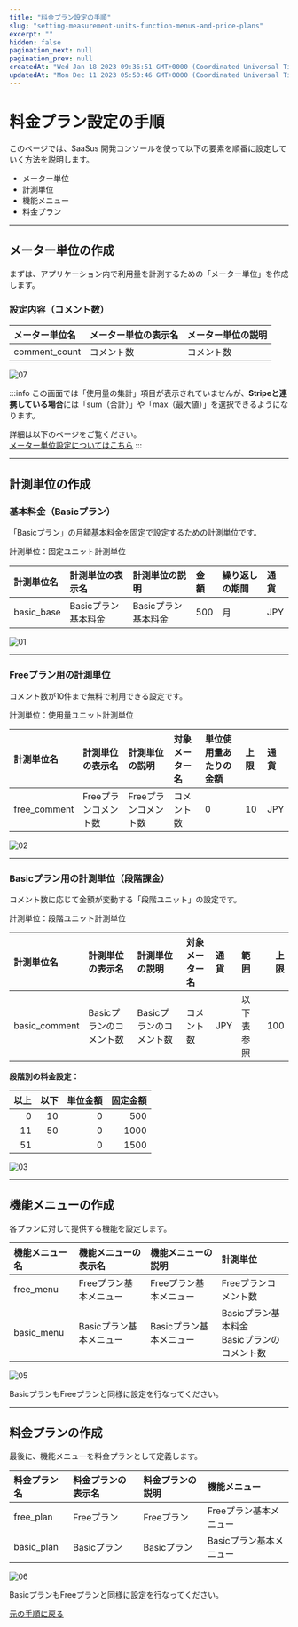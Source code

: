 ```yaml
---
title: "料金プラン設定の手順"
slug: "setting-measurement-units-function-menus-and-price-plans"
excerpt: ""
hidden: false
pagination_next: null
pagination_prev: null
createdAt: "Wed Jan 18 2023 09:36:51 GMT+0000 (Coordinated Universal Time)"
updatedAt: "Mon Dec 11 2023 05:50:46 GMT+0000 (Coordinated Universal Time)"
---
```

# 料金プラン設定の手順

このページでは、SaaSus 開発コンソールを使って以下の要素を順番に設定していく方法を説明します。

- メーター単位
- 計測単位
- 機能メニュー
- 料金プラン

---

## メーター単位の作成

まずは、アプリケーション内で利用量を計測するための「メーター単位」を作成します。

### 設定内容（コメント数）

| メーター単位名    | メーター単位の表示名   | メーター単位の説明 |
|:-----------|:-------------|:----------|
| comment_count | コメント数 | コメント数     |

![07](/ja/img/tutorial/manage-rate-plans/setting-measurement-units-function-menus-and-price-plans/setting-measurement-units-function-menus-and-price-plans-07.png)

:::info
この画面では「使用量の集計」項目が表示されていませんが、**Stripeと連携している場合**には「sum（合計）」や「max（最大値）」を選択できるようになります。

詳細は以下のページをご覧ください。  
[メーター単位設定についてはこちら](/docs/saas-development-console/usage-metering)
:::

---

## 計測単位の作成

### 基本料金（Basicプラン）

「Basicプラン」の月額基本料金を固定で設定するための計測単位です。

計測単位：固定ユニット計測単位

| 計測単位名           | 計測単位の表示名          | 計測単位の説明           | 金額    | 繰り返しの期間 | 通貨  |
| :-------------- | :---------------- | :---------------- | :---- | :------ | :-- |
| basic_base      | Basicプラン基本料金      | Basicプラン基本料金      | 500   | 月       | JPY |

![01](/ja/img/tutorial/manage-rate-plans/setting-measurement-units-function-menus-and-price-plans/setting-measurement-units-function-menus-and-price-plans-01.png)

---

### Freeプラン用の計測単位

コメント数が10件まで無料で利用できる設定です。

計測単位：使用量ユニット計測単位

| 計測単位名        | 計測単位の表示名     | 計測単位の説明      | 対象メーター名       | 単位使用量あたりの金額 | 上限 | 通貨  |
| :----------- | :----------- | :----------- | :------------ | :---------- | :- | :-- |
| free_comment | Freeプランコメント数 | Freeプランコメント数 | コメント数 | 0           | 10 | JPY |

![02](/ja/img/tutorial/manage-rate-plans/setting-measurement-units-function-menus-and-price-plans/setting-measurement-units-function-menus-and-price-plans-02.png)

---

### Basicプラン用の計測単位（段階課金）

コメント数に応じて金額が変動する「段階ユニット」の設定です。

計測単位：段階ユニット計測単位

| 計測単位名         | 計測単位の表示名       | 計測単位の説明        | 対象メーター名       | 通貨  | 範囲    |  上限 |
| :------------ | :------------- | :------------- | :------------ | :-- | :---- | --: |
| basic_comment | Basicプランのコメント数 | Basicプランのコメント数 | コメント数 | JPY | 以下表参照 | 100 |

**段階別の料金設定：**

| 以上 | 以下 | 単位金額 | 固定金額 |
| -: | -: | ---: | ---: |
|  0 | 10 |    0 |  500 |
| 11 | 50 |    0 | 1000 |
| 51 |    |    0 | 1500 |

![03](/ja/img/tutorial/manage-rate-plans/setting-measurement-units-function-menus-and-price-plans/setting-measurement-units-function-menus-and-price-plans-03.png)

---

## 機能メニューの作成

各プランに対して提供する機能を設定します。

| 機能メニュー名         | 機能メニューの表示名          | 機能メニューの説明           | 計測単位                                                            |
| :-------------- | :------------------ | :------------------ | :-------------------------------------------------------------- |
| free_menu       | Freeプラン基本メニュー       | Freeプラン基本メニュー       | Freeプランコメント数                                    |
| basic_menu      | Basicプラン基本メニュー      | Basicプラン基本メニュー      | Basicプラン基本料金<br />Basicプランのコメント数                 |

![05](/ja/img/tutorial/manage-rate-plans/setting-measurement-units-function-menus-and-price-plans/setting-measurement-units-function-menus-and-price-plans-05.png)

BasicプランもFreeプランと同様に設定を行なってください。

---

## 料金プランの作成

最後に、機能メニューを料金プランとして定義します。

| 料金プラン名          | 料金プランの表示名     | 料金プランの説明      | 機能メニュー              |
| :-------------- | :------------ | :------------ | :------------------ |
| free_plan       | Freeプラン       | Freeプラン       | Freeプラン基本メニュー       |
| basic_plan      | Basicプラン      | Basicプラン      | Basicプラン基本メニュー      |

![06](/ja/img/tutorial/manage-rate-plans/setting-measurement-units-function-menus-and-price-plans/setting-measurement-units-function-menus-and-price-plans-06.png)

BasicプランもFreeプランと同様に設定を行なってください。

[元の手順に戻る](./manage-rate-plans#%E3%83%86%E3%83%8A%E3%83%B3%E3%83%88%E3%81%B8%E3%81%AE%E6%96%99%E9%87%91%E3%83%97%E3%83%A9%E3%83%B3%E3%81%AE%E9%81%A9%E7%94%A8)
